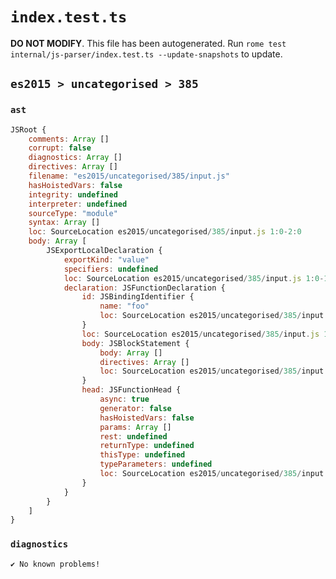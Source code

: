 # `index.test.ts`

**DO NOT MODIFY**. This file has been autogenerated. Run `rome test internal/js-parser/index.test.ts --update-snapshots` to update.

## `es2015 > uncategorised > 385`

### `ast`

```javascript
JSRoot {
	comments: Array []
	corrupt: false
	diagnostics: Array []
	directives: Array []
	filename: "es2015/uncategorised/385/input.js"
	hasHoistedVars: false
	integrity: undefined
	interpreter: undefined
	sourceType: "module"
	syntax: Array []
	loc: SourceLocation es2015/uncategorised/385/input.js 1:0-2:0
	body: Array [
		JSExportLocalDeclaration {
			exportKind: "value"
			specifiers: undefined
			loc: SourceLocation es2015/uncategorised/385/input.js 1:0-1:30
			declaration: JSFunctionDeclaration {
				id: JSBindingIdentifier {
					name: "foo"
					loc: SourceLocation es2015/uncategorised/385/input.js 1:22-1:25 (foo)
				}
				loc: SourceLocation es2015/uncategorised/385/input.js 1:7-1:30
				body: JSBlockStatement {
					body: Array []
					directives: Array []
					loc: SourceLocation es2015/uncategorised/385/input.js 1:28-1:30
				}
				head: JSFunctionHead {
					async: true
					generator: false
					hasHoistedVars: false
					params: Array []
					rest: undefined
					returnType: undefined
					thisType: undefined
					typeParameters: undefined
					loc: SourceLocation es2015/uncategorised/385/input.js 1:25-1:27
				}
			}
		}
	]
}
```

### `diagnostics`

```
✔ No known problems!

```
